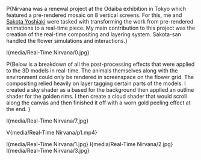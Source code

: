 P{Nirvana was a renewal project at the Odaiba exhibition in Tokyo which featured a pre-rendered mosaic on 8 vertical screens. For this, me and <a href="https://twitter.com/sakope">Sakota Yoshiaki</a> were tasked with transforming the work from pre-rendered animations to a real-time piece. My main contribution to this project was the creation of the real-time compositing and layering system. Sakota-san handled the flower simulations and interactions.}

I{media/Real-Time Nirvana/0.jpg}

P{Below is a breakdown of all the post-processing effects that were applied to the 3D models in real-time. The animals themselves along with the environment could only be rendered in screenspace on the flower grid. The compositing relied heavily on layer tagging certain parts of the models. I created a sky shader as a based for the background then applied an outline shader for the golden rims. I then create a cloud shader that would scroll along the canvas and then finished it off with a worn gold peeling effect at the end. }

I{media/Real-Time Nirvana/7.jpg}

V{media/Real-Time Nirvana/p1.mp4}

I{media/Real-Time Nirvana/1.jpg}
I{media/Real-Time Nirvana/2.jpg}
I{media/Real-Time Nirvana/3.jpg}